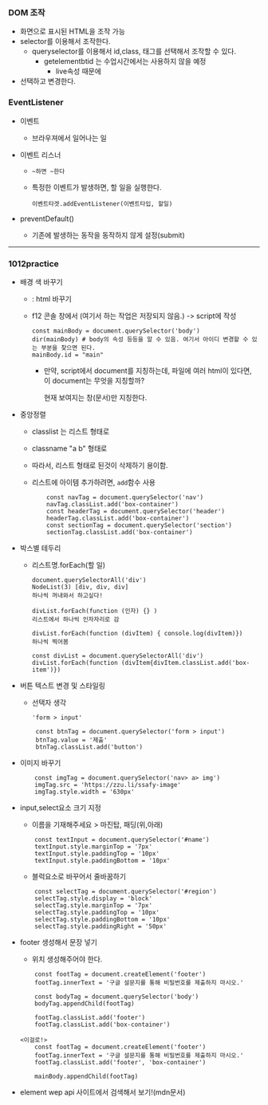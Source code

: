 ### DOM 조작

- 화면으로 표시된 HTML을 조작 가능
- selector를 이용해서 조작한다.
  - queryselector를 이용해서 id,class, 태그를 선택해서 조작할 수 있다.
    - getelementbtid 는 수업시간에서는 사용하지 않을 예정
      - live속성 때문에
- 선택하고 변경한다.

### EventListener

- 이벤트

  - 브라우져에서 일어나는 일

- 이벤트 리스너

  - `~하면 ~한다`

  - 특정한 이벤트가 발생하면, 할 일을 실행한다.

    `이벤트타겟.addEventListener(이벤트타입, 할일)`

- preventDefault()

  - 기존에 발생하는 동작을 동작하지 않게 설정(submit)

------

### 1012practice

- 배경 색 바꾸기

  - : html 바꾸기

  - f12 콘솔 창에서 (여기서 하는 작업은 저장되지 않음.) -> script에 작성

    ```
    const mainBody = document.querySelector('body')
    dir(mainBody) # body의 속성 등등을 알 수 있음. 여기서 아이디 변경할 수 있는 부분을 찾으면 된다. 
    mainBody.id = "main" 
    ```

    - 만약, script에서 document를 지칭하는데, 파일에 여러 html이 있다면, 이 document는 무엇을 지칭할까?

      현재 보여지는 창(문서)만 지칭한다.

- 중앙정렬

  - classlist 는 리스트 형태로

  - classname "a b" 형태로

  - 따라서, 리스트 형태로 된것이 삭제하기 용이함.

  - 리스트에 아이템 추가하려면, `add`함수 사용

    ```
        const navTag = document.querySelector('nav')
        navTag.classList.add('box-container')
        const headerTag = document.querySelector('header')
        headerTag.classList.add('box-container')
        const sectionTag = document.querySelector('section')
        sectionTag.classList.add('box-container')
    ```

- 박스별 테두리

  - 리스트명.forEach(할 일)

    ```
    document.querySelectorAll('div')
    NodeList(3) [div, div, div]
    하나씩 꺼내와서 하고싶다!
    
    divList.forEach(function (인자) {} )
    리스트에서 하나씩 인자자리로 감
    
    divList.forEach(function (divItem) { console.log(divItem)})
    하나씩 찍어봄
    ```

    ```
    const divList = document.querySelectorAll('div')
    divList.forEach(function (divItem{divItem.classList.add('box-item')})
    ```

- 버튼 텍스트 변경 및 스타일링

  - 선택자 생각

    `'form > input'`

    ```
     const btnTag = document.querySelector('form > input')
     btnTag.value = '제출'
     btnTag.classList.add('button')
    ```

- 이미지 바꾸기

  ```
      const imgTag = document.querySelector('nav> a> img')
      imgTag.src = 'https://zzu.li/ssafy-image'
      imgTag.style.width = '630px'
  ```

- input,select요소 크기 지정

  - 이름을 기재해주세요 > 마진탑, 패딩(위,아래)

  ```
      const textInput = document.querySelector('#name')
      textInput.style.marginTop = '7px'
      textInput.style.paddingTop = '10px'
      textInput.style.paddingBottom = '10px'
  ```

  - 블럭요소로 바꾸어서 줄바꿈하기

  ```
      const selectTag = document.querySelector('#region')
      selectTag.style.display = 'block'
      selectTag.style.marginTop = '7px'
      selectTag.style.paddingTop = '10px'
      selectTag.style.paddingBottom = '10px'
      selectTag.style.paddingRight = '50px'
  ```

- footer 생성해서 문장 넣기

  - 위치 생성해주어야 한다.

  ```
      const footTag = document.createElement('footer')
      footTag.innerText = '구글 설문지를 통해 비밀번호를 제출하지 마시오.'
  
      const bodyTag = document.querySelector('body')
      bodyTag.appendChild(footTag)
  
      footTag.classList.add('footer')
      footTag.classList.add('box-container')
  
  <이걸로!>
      const footTag = document.createElement('footer')
      footTag.innerText = '구글 설문지를 통해 비밀번호를 제출하지 마시오.'
      footTag.classList.add('footer', 'box-container')
  
      mainBody.appendChild(footTag)
  ```

- element wep api 사이트에서 검색해서 보기!(mdn문서)